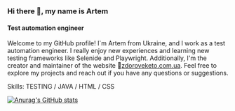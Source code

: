 ### Hi there 👋, my name is Artem
#### Test automation engineer

Welcome to my GitHub profile! I`m Artem from Ukraine, and I work as a test automation engineer. I really enjoy new experiences and learning new testing frameworks like Selenide and Playwright. Additionally, I'm the creator and maintainer of the website 🥑[zdoroveketo.com.ua](https://www.zdoroveketo.com.ua). Feel free to explore my projects and reach out if you have any questions or suggestions.

Skills: TESTING / JAVA / HTML / CSS

[![Anurag's GitHub stats](https://github-readme-stats.vercel.app/api?username=ArtemMakar0v)](https://github.com/anuraghazra/github-readme-stats)
